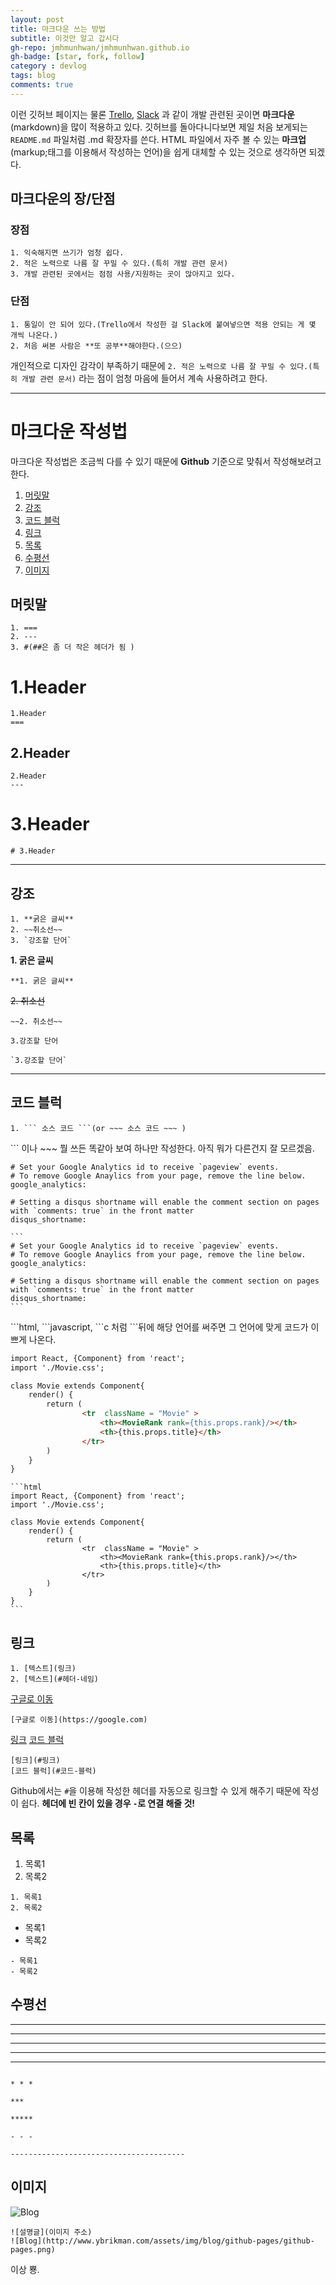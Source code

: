 ```yaml
---
layout: post
title: 마크다운 쓰는 방법
subtitle: 이것만 알고 갑시다
gh-repo: jmhmunhwan/jmhmunhwan.github.io
gh-badge: [star, fork, follow]
category : devlog
tags: blog
comments: true
---
```


이런 깃허브 페이지는 물론 [Trello](https://trello.com/), [Slack](https://slack.com/) 과 같이 개발 관련된 곳이면 **마크다운**(markdown)을 많이 적용하고 있다.
깃허브를 돌아다니다보면 제일 처음 보게되는 ``README.md`` 파일처럼 .md 확장자를 쓴다.
HTML 파일에서 자주 볼 수 있는 **마크업**(markup;태그를 이용해서 작성하는 언어)을 쉽게 대체할 수 있는 것으로 생각하면 되겠다.

## 마크다운의 장/단점
### 장점
	1. 익숙해지면 쓰기가 엄청 쉽다.
	2. 적은 노력으로 나름 잘 꾸밀 수 있다.(특히 개발 관련 문서)
 	3. 개발 관련된 곳에서는 점점 사용/지원하는 곳이 많아지고 있다.
### 단점
	1. 통일이 안 되어 있다.(Trello에서 작성한 걸 Slack에 붙여넣으면 적용 안되는 게 몇 개씩 나온다.)
 	2. 처음 써본 사람은 **또 공부**해야한다.(으으)

개인적으로 디자인 감각이 부족하기 때문에 ``2. 적은 노력으로 나름 잘 꾸밀 수 있다.(특히 개발 관련 문서)`` 라는 점이 엄청 마음에 들어서 계속 사용하려고 한다.

---




# 마크다운 작성법
마크다운 작성법은 조금씩 다를 수 있기 때문에 **Github** 기준으로 맞춰서 작성해보려고 한다.

1. [머릿말](#머릿말)
2. [강조](#강조)
3. [코드 블럭](#코드-블럭)
4. [링크](#링크)
5. [목록](#목록)
6. [수평선](#수평선)
7. [이미지](#이미지)

## 머릿말
	1. ===
	2. ---
	3. #(##은 좀 더 작은 헤더가 됨 )
  
1.Header
===
```
1.Header
===
```

2.Header
---  
```
2.Header
---
```

# 3.Header

```
# 3.Header
```

---

## 강조
	1. **굵은 글씨**
	2. ~~취소선~~
	3. `강조할 단어`

**1. 굵은 글씨**
```
**1. 굵은 글씨**
```

~~2. 취소선~~
```
~~2. 취소선~~
```

`3.강조할 단어`
~~~
`3.강조할 단어`
~~~

---

## 코드 블럭
	1. ``` 소스 코드 ```(or ~~~ 소스 코드 ~~~ )

\``` 이나 \~~~ 뭘 쓰든 똑같아 보여 하나만 작성한다. 아직 뭐가 다른건지 잘 모르겠음.

```
# Set your Google Analytics id to receive `pageview` events.
# To remove Google Anaylics from your page, remove the line below.
google_analytics:

# Setting a disqus shortname will enable the comment section on pages with `comments: true` in the front matter
disqus_shortname:
```

~~~
```
# Set your Google Analytics id to receive `pageview` events.
# To remove Google Anaylics from your page, remove the line below.
google_analytics:

# Setting a disqus shortname will enable the comment section on pages with `comments: true` in the front matter
disqus_shortname:
```
~~~

\```html, \```javascript, \```c 처럼 \```뒤에 해당 언어를 써주면 그 언어에 맞게 코드가 이쁘게 나온다.

```html
import React, {Component} from 'react';
import './Movie.css';

class Movie extends Component{  
    render() {
        return (     
                <tr  className = "Movie" >
                    <th><MovieRank rank={this.props.rank}/></th>
                    <th>{this.props.title}</th>
                </tr>
        )
    }
}
```

~~~
```html
import React, {Component} from 'react';
import './Movie.css';

class Movie extends Component{  
    render() {
        return (     
                <tr  className = "Movie" >
                    <th><MovieRank rank={this.props.rank}/></th>
                    <th>{this.props.title}</th>
                </tr>
        )
    }
}
```
~~~

## 링크
	1. [텍스트](링크)
	2. [텍스트](#헤더-네임)
	
[구글로 이동](https://google.com)

```
[구글로 이동](https://google.com)
```

[링크](#링크)
[코드 블럭](#코드-블럭)

```
[링크](#링크)
[코드 블럭](#코드-블럭)
```

Github에서는 `#`을 이용해 작성한 헤더를 자동으로 링크할 수 있게 해주기 때문에 작성이 쉽다. **헤더에 빈 칸이 있을 경우 `-`로 연결 해줄 것!**

## 목록

1. 목록1
2. 목록2

```
1. 목록1
2. 목록2
```

- 목록1
- 목록2

```
- 목록1
- 목록2
```

## 수평선

* * *

***

*****

- - -

---------------------------------------
```

* * *

***

*****

- - -

---------------------------------------

```
## 이미지

![Blog](http://www.ybrikman.com/assets/img/blog/github-pages/github-pages.png)

```
![설명글](이미지 주소)
![Blog](http://www.ybrikman.com/assets/img/blog/github-pages/github-pages.png)
```

이상 뿅.
